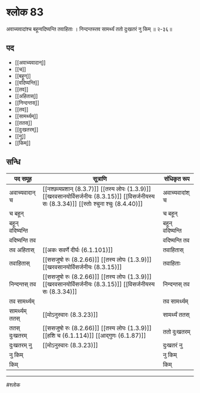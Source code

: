 # श्लोक 83

अवाच्यवादांश्च बहून्वदिष्यन्ति तवाहिताः ।
निन्दन्तस्तव सामर्थ्यं ततो दुःखतरं नु किम् ॥ २-३६॥


## पद 

- [[अवाच्यवादान्]]
- [[च]]
- [[बहून्]]
- [[वदिष्यन्ति]]
- [[तव]]
- [[अहितास्]]
- [[निन्दन्तस्]]
- [[तव]]
- [[सामर्थ्यम्]]
- [[ततस्]]
- [[दुःखतरम्]]
- [[नु]]
- [[किम्]]

## सन्धि

| पद समूह | सूत्राणि | संधिकृत रूप |
| ----- | ----- | ----- |
| अवाच्यवादान् च |  [[नश्छव्यप्रशान् (8.3.7)]] [[तस्य लोपः (1.3.9)]] [[खरवसानयोर्विसर्जनीयः (8.3.15)]] [[विसर्जनीयस्य सः (8.3.34)]] [[स्तोः श्चुना श्चुः (8.4.40)]] | अवाच्यवादांश् च |
| च बहून् |  | च बहून् |
| बहून् वदिष्यन्ति |  | बहून् वदिष्यन्ति |
| वदिष्यन्ति तव |  | वदिष्यन्ति तव |
| तव अहितास् |  [[अकः सवर्णे दीर्घः (6.1.101)]] | तवाहितास् |
| तवाहितास् |  [[ससजुषो रुः (8.2.66)]] [[तस्य लोपः (1.3.9)]] [[खरवसानयोर्विसर्जनीयः (8.3.15)]] | तवाहिताः |
| निन्दन्तस् तव |  [[ससजुषो रुः (8.2.66)]] [[तस्य लोपः (1.3.9)]] [[खरवसानयोर्विसर्जनीयः (8.3.15)]] [[विसर्जनीयस्य सः (8.3.34)]] | निन्दन्तस् तव |
| तव सामर्थ्यम् |  | तव सामर्थ्यम् |
| सामर्थ्यम् ततस् |  [[मोऽनुस्वारः (8.3.23)]] | सामर्थ्यं ततस् |
| ततस् दुःखतरम् |  [[ससजुषो रुः (8.2.66)]] [[तस्य लोपः (1.3.9)]] [[हशि च (6.1.114)]] [[आद्गुणः (6.1.87)]] | ततो दुःखतरम् |
| दुःखतरम् नु |  [[मोऽनुस्वारः (8.3.23)]] | दुःखतरं नु |
| नु किम् |  | नु किम् |
| किम् |  | किम् |


---

#श्लोक